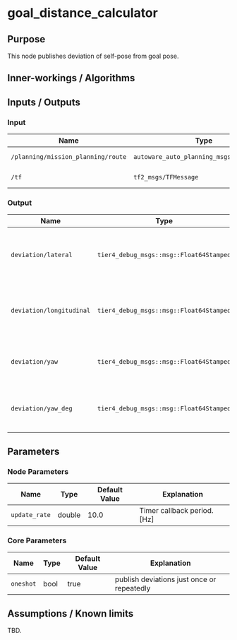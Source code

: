 # goal_distance_calculator

## Purpose

This node publishes deviation of self-pose from goal pose.

## Inner-workings / Algorithms

## Inputs / Outputs

### Input

| Name                               | Type                                      | Description           |
| ---------------------------------- | ----------------------------------------- | --------------------- |
| `/planning/mission_planning/route` | `autoware_auto_planning_msgs::msg::Route` | Used to get goal pose |
| `/tf`                              | `tf2_msgs/TFMessage`                      | TF (self-pose)        |

### Output

| Name                     | Type                                       | Description                                                   |
| ------------------------ | ------------------------------------------ | ------------------------------------------------------------- |
| `deviation/lateral`      | `tier4_debug_msgs::msg::Float64Stamped` | publish lateral deviation of self-pose from goal pose[m]      |
| `deviation/longitudinal` | `tier4_debug_msgs::msg::Float64Stamped` | publish longitudinal deviation of self-pose from goal pose[m] |
| `deviation/yaw`          | `tier4_debug_msgs::msg::Float64Stamped` | publish yaw deviation of self-pose from goal pose[rad]        |
| `deviation/yaw_deg`      | `tier4_debug_msgs::msg::Float64Stamped` | publish yaw deviation of self-pose from goal pose[deg]        |

## Parameters

### Node Parameters

| Name          | Type   | Default Value | Explanation                 |
| ------------- | ------ | ------------- | --------------------------- |
| `update_rate` | double | 10.0          | Timer callback period. [Hz] |

### Core Parameters

| Name      | Type | Default Value | Explanation                                |
| --------- | ---- | ------------- | ------------------------------------------ |
| `oneshot` | bool | true          | publish deviations just once or repeatedly |

## Assumptions / Known limits

TBD.
